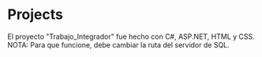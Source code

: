 # Projects
El proyecto "Trabajo_Integrador" fue hecho con C#, ASP.NET, HTML y CSS. 
NOTA: Para que funcione, debe cambiar la ruta del servidor de SQL.
